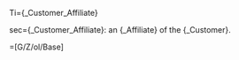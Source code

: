 Ti={_Customer_Affiliate}

sec={_Customer_Affiliate}: an {_Affiliate} of the {_Customer}.

=[G/Z/ol/Base]
